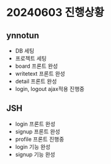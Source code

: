 # 20240603 진행상황

## ynnotun
- DB 세팅
- 프로젝트 세팅
- board 프론트 완성
- writetext 프론트 완성
- detail 프론트 완성
- login, logout ajax적용 진행중


## JSH
- login 프론트 완성
- signup 프론트 완성
- profile 프론트 진행중
- login 기능 완성 
- signup 기능 완성
